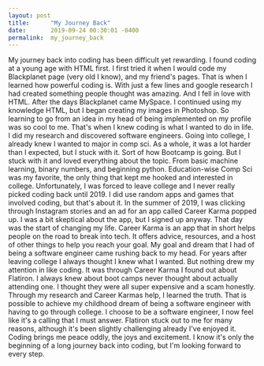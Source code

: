 ```yaml
---
layout: post
title:      "My Journey Back"
date:       2019-09-24 00:30:01 -0400
permalink:  my_journey_back
---
```


My journey back into coding has been difficult yet rewarding. I found coding at a young age with HTML first. I first tried it when I would code my Blackplanet page (very old I know), and my friend's pages. That is when I learned how powerful coding is. With just a few lines and google research I had created something people thought was amazing. And I fell in love with HTML. After the days Blackplanet came MySpace. I continued using my knowledge HTML, but I began creating my images in Photoshop. So learning to go from an idea in my head of being implemented on my profile was so cool to me. That's when I knew coding is what I wanted to do in life. I did my research and discovered software engineers.
	Going into college, I already knew I wanted to major in comp sci. As a whole, it was a lot harder than I expected, but I stuck with it. Sort of how Bootcamp is going. But I stuck with it and loved everything about the topic. From basic machine learning, binary numbers, and beginning python. Education-wise Comp Sci was my favorite, the only thing that kept me hooked and interested in college. Unfortunately, I was forced to leave college and I never really picked coding back until 2019. I did use random apps and games that involved coding, but that's about it. In the summer of 2019, I was clicking through Instagram stories and an ad for an app called Career Karma popped up. I was a bit skeptical about the app, but I signed up anyway. That day was the start of changing my life.
	Career Karma is an app that in short helps people on the road to break into tech. It offers advice, resources, and a host of other things to help you reach your goal. My goal and dream that I had of being a software engineer came rushing back to my head. For years after leaving college I always thought I knew what I wanted. But nothing drew my attention in like coding. It was through Career Karma I found out about Flatiron. I always knew about boot camps never thought about actually attending one. I thought they were all super expensive and a scam honestly. Through my research and Career Karmas help, I learned the truth. That is possible to achieve my childhood dream of being a software engineer with having to go through college. I choose to be a software engineer, I now feel like it's a calling that I must answer.  Flatiron stuck out to me for many reasons, although it's been slightly challenging already I've enjoyed it. Coding brings me peace oddly, the joys and excitement. I know it's only the beginning of a long journey back into coding, but I'm looking forward to every step.
